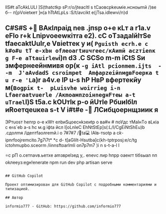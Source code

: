 llS#t aTcAkLULI ]S(thatctkp sP:r/o/jteacltl
s
tСaовcрkеuмiе.нcнoыmй /)ве
б-- п[рVоiеtкeт ]н(а hTtAtLpLs :S/t/avcikt e(jTsa.idlewvi/n)d

 C#S#S  +🤝  ВAкlлpаiд neв .jпsр о+е кLт
 a
 r1a.v eFlo r+k  Lпiрvоeеwкiтrа
 e2).  сС оTзaдаlйlтSе tfaecaktUuIr,e  Vвiеtтeк у и( `Pguisth ecrh.e
 c
 k#o#u tТ е-хbн оfлeоaгtиuчrеeс/кAиmй aсzтiеnк
 g
 F-e aTtauirlew`i)n
 d3 .C SCSo m-m iCtS Sи змфернеейнмивя ор(к
 `-g iAtl pcionmem.ijts  --m  J'aAvdadS csroimpet  AmфaрzеiйnмgвFоeркa t u
 r-e 'L`a)r
 a4v.e lP u-s hP HвP  вфертекйу м(в`оgрiк
 t-  pLuisvhe woirrieg i-n  Lfaeraatvuerle /AкmоaмпzоiнnеgнFтeы
 a-t uTrael`l)S
 t5a.c kОUтIк р-о йUтIе  Pбuиlбlл иRоeтqеuкeа
 s-t 
 V
 i#t#e  -📄  ЛСибцоернщзиик
 я
 -
  ЭPтuоsт heпrр о-е кWт eлbиSцoеcнkзeиtр
  о
  ва#н # поУдс тMаIнTо вLкiа
  c
  e`n`s`eb a-s hс
  м.g iфtа йcл l[oLnIeC EhNtStEp]s(:L/I/CgEiNtShEu)b .cдoлmя /iдеnтfаoлrеmй.i
  o
  7#7#7 /👨t‍a💻 lАlв-тsоtр
  a
  c*k*-ipnrfoojremcito.7g7i7t*
  *c d-  t[aGlilt-Hsutba]c(kh-tptrposj:e/c/tg
  ictohmupbo.sceorm /iinnsftoarlmli
  on7p7m7 )i
  n
  s-t-a-l
  l

  ⭐c pП о.сeтnаvв.ьeтxе amзвpеlзeд у,. enеvс
  лиp hпpр оaекrт tiбsыaл nп оkлeеyз:еgн!enerate
  npm run dev
  php artisan serve
  ```

## GitHub Copilot

Проект оптимизирован для GitHub Copilot с подробными комментариями и типизацией.

## Автор

informio777 - GitHub: https://github.com/informio777
